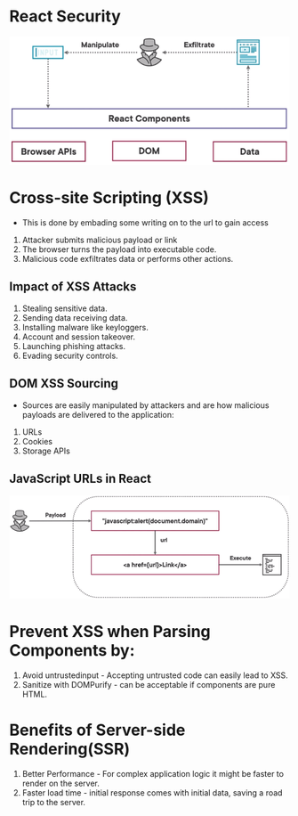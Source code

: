 # React Security
![Alt text](react-security.png)

# Cross-site Scripting (XSS)
- This is done by embading some writing on to the url to gain access

1. Attacker submits malicious payload or link
2. The browser turns the payload into executable code.
3. Malicious code exfiltrates data or performs other actions.

## Impact of XSS Attacks
1. Stealing sensitive data.
2. Sending data receiving data.
2. Installing malware like keyloggers.
4. Account and session takeover.
5. Launching phishing attacks.
6. Evading security controls.

## DOM XSS Sourcing
- Sources are easily manipulated by attackers and are how malicious payloads are delivered to the application:
1. URLs
2. Cookies
3. Storage APIs

## JavaScript URLs in React
![Alt text](react-urls.png)

# Prevent XSS when Parsing Components by:
1. Avoid untrustedinput - Accepting untrusted code can easily lead to XSS.
2. Sanitize with DOMPurify - can be acceptable if components are pure HTML.

# Benefits of Server-side Rendering(SSR)
1. Better Performance - For complex application logic it might be faster to render on the server.
2. Faster load time -  initial response comes with initial data, saving a road trip to the server.